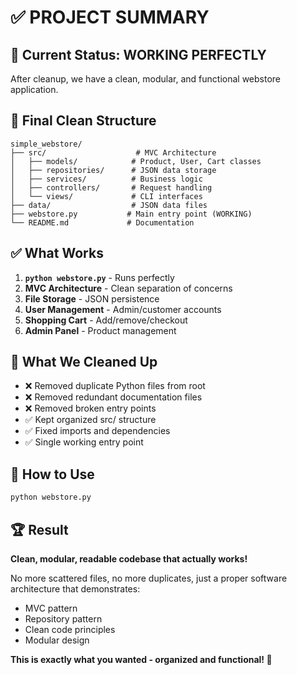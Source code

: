# ✅ PROJECT SUMMARY

## 🎯 Current Status: **WORKING PERFECTLY**

After cleanup, we have a clean, modular, and functional webstore application.

## 📁 Final Clean Structure

```
simple_webstore/
├── src/                    # MVC Architecture
│   ├── models/            # Product, User, Cart classes
│   ├── repositories/      # JSON data storage
│   ├── services/          # Business logic
│   ├── controllers/       # Request handling
│   └── views/             # CLI interfaces
├── data/                  # JSON data files
├── webstore.py           # Main entry point (WORKING)
└── README.md             # Documentation
```

## ✅ What Works

1. **`python webstore.py`** - Runs perfectly
2. **MVC Architecture** - Clean separation of concerns
3. **File Storage** - JSON persistence
4. **User Management** - Admin/customer accounts
5. **Shopping Cart** - Add/remove/checkout
6. **Admin Panel** - Product management

## 🧹 What We Cleaned Up

- ❌ Removed duplicate Python files from root
- ❌ Removed redundant documentation files
- ❌ Removed broken entry points
- ✅ Kept organized src/ structure
- ✅ Fixed imports and dependencies
- ✅ Single working entry point

## 🚀 How to Use

```bash
python webstore.py
```

## 🏆 Result

**Clean, modular, readable codebase that actually works!**

No more scattered files, no more duplicates, just a proper software architecture that demonstrates:
- MVC pattern
- Repository pattern  
- Clean code principles
- Modular design

**This is exactly what you wanted - organized and functional! 🎉**